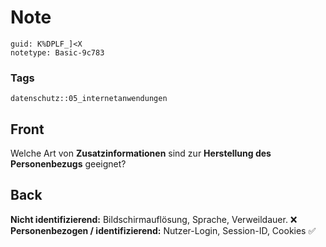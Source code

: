 # Note
```
guid: K%DPLF_]<X
notetype: Basic-9c783
```

### Tags
```
datenschutz::05_internetanwendungen
```

## Front
Welche Art von <b>Zusatzinformationen</b> sind zur <b>Herstellung
des Personenbezugs</b> geeignet?

## Back
<b>Nicht identifizierend:</b> Bildschirmauflösung, Sprache,
Verweildauer. ❌ <b>Personenbezogen / identifizierend:</b>
Nutzer-Login, Session-ID, Cookies ✅
